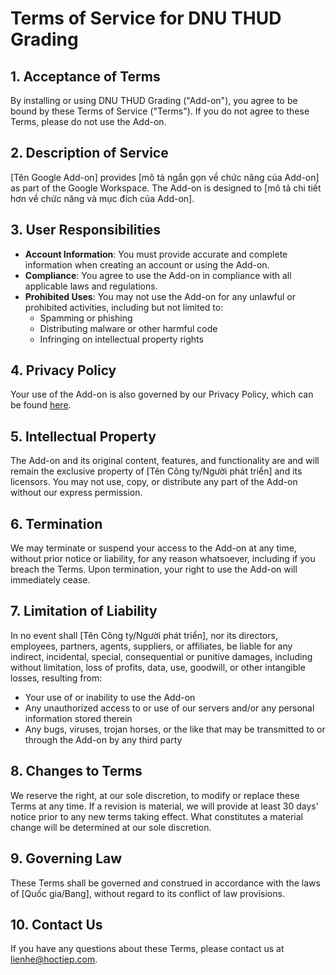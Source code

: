 # Terms of Service for DNU THUD Grading

## 1. Acceptance of Terms

By installing or using DNU THUD Grading ("Add-on"), you agree to be bound by these Terms of Service ("Terms"). If you do not agree to these Terms, please do not use the Add-on.

## 2. Description of Service

[Tên Google Add-on] provides [mô tả ngắn gọn về chức năng của Add-on] as part of the Google Workspace. The Add-on is designed to [mô tả chi tiết hơn về chức năng và mục đích của Add-on].

## 3. User Responsibilities

- **Account Information**: You must provide accurate and complete information when creating an account or using the Add-on.
- **Compliance**: You agree to use the Add-on in compliance with all applicable laws and regulations.
- **Prohibited Uses**: You may not use the Add-on for any unlawful or prohibited activities, including but not limited to:
  - Spamming or phishing
  - Distributing malware or other harmful code
  - Infringing on intellectual property rights

## 4. Privacy Policy

Your use of the Add-on is also governed by our Privacy Policy, which can be found [here](link_to_privacy_policy).

## 5. Intellectual Property

The Add-on and its original content, features, and functionality are and will remain the exclusive property of [Tên Công ty/Người phát triển] and its licensors. You may not use, copy, or distribute any part of the Add-on without our express permission.

## 6. Termination

We may terminate or suspend your access to the Add-on at any time, without prior notice or liability, for any reason whatsoever, including if you breach the Terms. Upon termination, your right to use the Add-on will immediately cease.

## 7. Limitation of Liability

In no event shall [Tên Công ty/Người phát triển], nor its directors, employees, partners, agents, suppliers, or affiliates, be liable for any indirect, incidental, special, consequential or punitive damages, including without limitation, loss of profits, data, use, goodwill, or other intangible losses, resulting from:
- Your use of or inability to use the Add-on
- Any unauthorized access to or use of our servers and/or any personal information stored therein
- Any bugs, viruses, trojan horses, or the like that may be transmitted to or through the Add-on by any third party

## 8. Changes to Terms

We reserve the right, at our sole discretion, to modify or replace these Terms at any time. If a revision is material, we will provide at least 30 days' notice prior to any new terms taking effect. What constitutes a material change will be determined at our sole discretion.

## 9. Governing Law

These Terms shall be governed and construed in accordance with the laws of [Quốc gia/Bang], without regard to its conflict of law provisions.

## 10. Contact Us

If you have any questions about these Terms, please contact us at lienhe@hoctiep.com.
